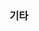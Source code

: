 <!-- ⚠️ Please answer these questions before submitting your issue. (If there is no response, it will close automatically after a two-week later)
(한글이 편하시면 한글로 작성하시면 됩니다.)-->

### 기타

